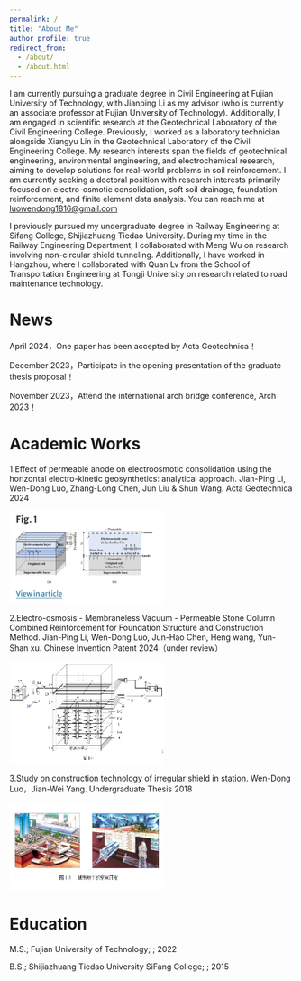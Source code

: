 ```yaml
---
permalink: /
title: "About Me"
author_profile: true
redirect_from: 
  - /about/
  - /about.html
---
```


I am currently pursuing a graduate degree in Civil Engineering at Fujian University of Technology, with Jianping Li as my advisor (who is currently an associate professor at Fujian University of Technology). Additionally, I am engaged in scientific research at the Geotechnical Laboratory of the Civil Engineering College. Previously, I worked as a laboratory technician alongside Xiangyu Lin in the Geotechnical Laboratory of the Civil Engineering College. My research interests span the fields of geotechnical engineering, environmental engineering, and electrochemical research, aiming to develop solutions for real-world problems in soil reinforcement. I am currently seeking a doctoral position with research interests primarily focused on electro-osmotic consolidation, soft soil drainage, foundation reinforcement, and finite element data analysis. You can reach me at luowendong1816@gmail.com

I previously pursued my undergraduate degree in Railway Engineering at Sifang College, Shijiazhuang Tiedao University. During my time in the Railway Engineering Department, I collaborated with Meng Wu on research involving non-circular shield tunneling. Additionally, I have worked in Hangzhou, where I collaborated with Quan Lv from the School of Transportation Engineering at Tongji University on research related to road maintenance technology.


News
======
April 2024，One paper has been accepted by Acta Geotechnica！

December 2023，Participate in the opening presentation of the graduate thesis proposal！

November 2023，Attend the international arch bridge conference, Arch 2023！


Academic Works
======


1.Effect of permeable anode on electroosmotic consolidation using the horizontal electro-kinetic geosynthetics: analytical approach. 
 Jian-Ping Li, Wen-Dong Luo, Zhang-Long Chen, Jun Liu & Shun Wang. 
 Acta Geotechnica 2024

![image](https://raw.githubusercontent.com/WendongLuo/My-Web-Sites/master/images/work1.png)





2.Electro-osmosis - Membraneless Vacuum - Permeable Stone Column Combined Reinforcement for Foundation Structure and Construction Method. 
 Jian-Ping Li, Wen-Dong Luo, Jun-Hao Chen, Heng wang, Yun-Shan xu. 
 Chinese Invention Patent 2024（under review）

![image](https://raw.githubusercontent.com/WendongLuo/My-Web-Sites/master/images/work2.png)





3.Study on construction technology of irregular shield in station. 
 Wen-Dong Luo，Jian-Wei Yang. 
 Undergraduate Thesis 2018

![images](https://raw.githubusercontent.com/WendongLuo/My-Web-Sites/master/images/work3.png)





Education
======
M.S.; Fujian University of Technology; ; 2022

B.S.; Shijiazhuang Tiedao University SiFang College; ; 2015


